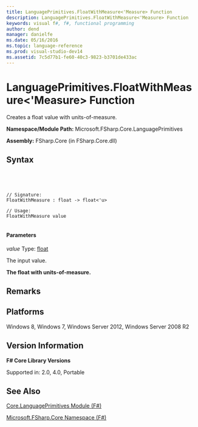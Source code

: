 ```yaml
---
title: LanguagePrimitives.FloatWithMeasure<'Measure> Function
description: LanguagePrimitives.FloatWithMeasure<'Measure> Function
keywords: visual f#, f#, functional programming
author: dend
manager: danielfe
ms.date: 05/16/2016
ms.topic: language-reference
ms.prod: visual-studio-dev14
ms.assetid: 7c5d77b1-fe60-40c3-9823-b3701de433ac 
---
```


# LanguagePrimitives.FloatWithMeasure<'Measure> Function

Creates a float value with units-of-measure.

**Namespace/Module Path:** Microsoft.FSharp.Core.LanguagePrimitives

**Assembly:** FSharp.Core (in FSharp.Core.dll)


## Syntax



```




// Signature:
FloatWithMeasure : float -> float<'u>

// Usage:
FloatWithMeasure value


```





#### Parameters
*value*
Type: [float](http://msdn.microsoft.com/en-us/library/3fa76cae-e9b5-4672-8bdf-88ff6dbcf7b8)


The input value.



**The float with units-of-measure.**
## Remarks

## Platforms
Windows 8, Windows 7, Windows Server 2012, Windows Server 2008 R2


## Version Information
**F# Core Library Versions**

Supported in: 2.0, 4.0, Portable




## See Also
[Core.LanguagePrimitives Module &#40;F&#35;&#41;](Core.LanguagePrimitives-Module-%5BFSharp%5D.md)

[Microsoft.FSharp.Core Namespace &#40;F&#35;&#41;](Microsoft.FSharp.Core-Namespace-%5BFSharp%5D.md)

